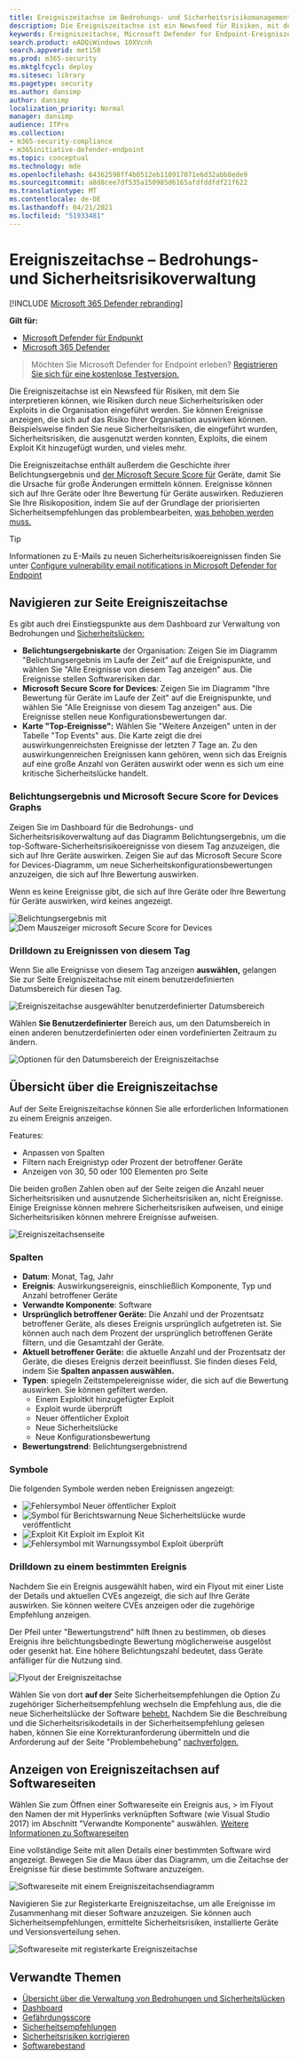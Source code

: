 ```yaml
---
title: Ereigniszeitachse im Bedrohungs- und Sicherheitsrisikomanagement
description: Die Ereigniszeitachse ist ein Newsfeed für Risiken, mit dem Sie interpretieren können, wie Risiken in die Organisation eingeführt werden und welche Gegenmaßnahmen zur Reduzierung des Risikos eingetreten sind.
keywords: Ereigniszeitachse, Microsoft Defender for Endpoint-Ereigniszeitachse, Microsoft Defender for Endpoint tvm-Ereigniszeitachse, Bedrohungs- und Sicherheitsrisikoverwaltung, Microsoft Defender for Endpoint
search.product: eADQiWindows 10XVcnh
search.appverid: met150
ms.prod: m365-security
ms.mktglfcycl: deploy
ms.sitesec: library
ms.pagetype: security
ms.author: dansimp
author: dansimp
localization_priority: Normal
manager: dansimp
audience: ITPro
ms.collection:
- m365-security-compliance
- m365initiative-defender-endpoint
ms.topic: conceptual
ms.technology: mde
ms.openlocfilehash: 64362598ff4b0512eb110917071e6d32abb8ede9
ms.sourcegitcommit: a8d8cee7df535a150985d6165afdfddfdf21f622
ms.translationtype: MT
ms.contentlocale: de-DE
ms.lasthandoff: 04/21/2021
ms.locfileid: "51933481"
---
```

# <a name="event-timeline---threat-and-vulnerability-management"></a>Ereigniszeitachse – Bedrohungs- und Sicherheitsrisikoverwaltung

[!INCLUDE [Microsoft 365 Defender rebranding](../../includes/microsoft-defender.md)]


**Gilt für:**
- [Microsoft Defender für Endpunkt](https://go.microsoft.com/fwlink/?linkid=2154037)
- [Microsoft 365 Defender](https://go.microsoft.com/fwlink/?linkid=2118804)

>Möchten Sie Microsoft Defender for Endpoint erleben? [Registrieren Sie sich für eine kostenlose Testversion.](https://www.microsoft.com/microsoft-365/windows/microsoft-defender-atp?ocid=docs-wdatp-portaloverview-abovefoldlink)

Die Ereigniszeitachse ist ein Newsfeed für Risiken, mit dem Sie interpretieren können, wie Risiken durch neue Sicherheitsrisiken oder Exploits in die Organisation eingeführt werden. Sie können Ereignisse anzeigen, die sich auf das Risiko Ihrer Organisation auswirken können. Beispielsweise finden Sie neue Sicherheitsrisiken, die eingeführt wurden, Sicherheitsrisiken, die ausgenutzt werden konnten, Exploits, die einem Exploit Kit hinzugefügt wurden, und vieles mehr.

Die Ereigniszeitachse enthält [](tvm-exposure-score.md) außerdem die Geschichte ihrer Belichtungsergebnis und [der Microsoft Secure Score für](tvm-microsoft-secure-score-devices.md) Geräte, damit Sie die Ursache für große Änderungen ermitteln können. Ereignisse können sich auf Ihre Geräte oder Ihre Bewertung für Geräte auswirken. Reduzieren Sie Ihre Risikoposition, indem Sie auf der Grundlage der priorisierten Sicherheitsempfehlungen das problembearbeiten, [was behoben werden muss.](tvm-security-recommendation.md)

>[!TIP]
>Informationen zu E-Mails zu neuen Sicherheitsrisikoereignissen finden Sie unter [Configure vulnerability email notifications in Microsoft Defender for Endpoint](configure-vulnerability-email-notifications.md)

## <a name="navigate-to-the-event-timeline-page"></a>Navigieren zur Seite Ereigniszeitachse

Es gibt auch drei Einstiegspunkte aus dem Dashboard zur Verwaltung von Bedrohungen und [Sicherheitslücken:](tvm-dashboard-insights.md)

- **Belichtungsergebniskarte** der Organisation: Zeigen Sie im Diagramm "Belichtungsergebnis im Laufe der Zeit" auf die Ereignispunkte, und wählen Sie "Alle Ereignisse von diesem Tag anzeigen" aus. Die Ereignisse stellen Softwarerisiken dar.
- **Microsoft Secure Score for Devices**: Zeigen Sie im Diagramm "Ihre Bewertung für Geräte im Laufe der Zeit" auf die Ereignispunkte, und wählen Sie "Alle Ereignisse von diesem Tag anzeigen" aus. Die Ereignisse stellen neue Konfigurationsbewertungen dar.
- **Karte "Top-Ereignisse":** Wählen Sie "Weitere Anzeigen" unten in der Tabelle "Top Events" aus. Die Karte zeigt die drei auswirkungenreichsten Ereignisse der letzten 7 Tage an. Zu den auswirkungenreichen Ereignissen kann gehören, wenn sich das Ereignis auf eine große Anzahl von Geräten auswirkt oder wenn es sich um eine kritische Sicherheitslücke handelt.

### <a name="exposure-score-and-microsoft-secure-score-for-devices-graphs"></a>Belichtungsergebnis und Microsoft Secure Score for Devices Graphs

Zeigen Sie im Dashboard für die Bedrohungs- und Sicherheitsrisikoverwaltung auf das Diagramm Belichtungsergebnis, um die top-Software-Sicherheitsrisikoereignisse von diesem Tag anzuzeigen, die sich auf Ihre Geräte auswirken. Zeigen Sie auf das Microsoft Secure Score for Devices-Diagramm, um neue Sicherheitskonfigurationsbewertungen anzuzeigen, die sich auf Ihre Bewertung auswirken.

Wenn es keine Ereignisse gibt, die sich auf Ihre Geräte oder Ihre Bewertung für Geräte auswirken, wird keines angezeigt.

![Belichtungsergebnis mit ](images/tvm-event-timeline-exposure-score350.png) 
 ![ Dem Mauszeiger microsoft Secure Score for Devices](images/tvm-event-timeline-device-hover360.png)

### <a name="drill-down-to-events-from-that-day"></a>Drilldown zu Ereignissen von diesem Tag

Wenn Sie alle Ereignisse von diesem Tag anzeigen **auswählen,** gelangen Sie zur Seite Ereigniszeitachse mit einem benutzerdefinierten Datumsbereich für diesen Tag.

![Ereigniszeitachse ausgewählter benutzerdefinierter Datumsbereich](images/tvm-event-timeline-drilldown.png)

Wählen **Sie Benutzerdefinierter** Bereich aus, um den Datumsbereich in einen anderen benutzerdefinierten oder einen vordefinierten Zeitraum zu ändern.

![Optionen für den Datumsbereich der Ereigniszeitachse](images/tvm-event-timeline-dates.png)

## <a name="event-timeline-overview"></a>Übersicht über die Ereigniszeitachse

Auf der Seite Ereigniszeitachse können Sie alle erforderlichen Informationen zu einem Ereignis anzeigen. 

Features:

- Anpassen von Spalten
- Filtern nach Ereignistyp oder Prozent der betroffener Geräte
- Anzeigen von 30, 50 oder 100 Elementen pro Seite

Die beiden großen Zahlen oben auf der Seite zeigen die Anzahl neuer Sicherheitsrisiken und ausnutzende Sicherheitsrisiken an, nicht Ereignisse. Einige Ereignisse können mehrere Sicherheitsrisiken aufweisen, und einige Sicherheitsrisiken können mehrere Ereignisse aufweisen.

![Ereigniszeitachsenseite](images/tvm-event-timeline-overview-mixed-type.png)

### <a name="columns"></a>Spalten

- **Datum**: Monat, Tag, Jahr
- **Ereignis**: Auswirkungsereignis, einschließlich Komponente, Typ und Anzahl betroffener Geräte
- **Verwandte Komponente**: Software
- **Ursprünglich betroffener Geräte:** Die Anzahl und der Prozentsatz betroffener Geräte, als dieses Ereignis ursprünglich aufgetreten ist. Sie können auch nach dem Prozent der ursprünglich betroffenen Geräte filtern, und die Gesamtzahl der Geräte.
- **Aktuell betroffener Geräte:** die aktuelle Anzahl und der Prozentsatz der Geräte, die dieses Ereignis derzeit beeinflusst. Sie finden dieses Feld, indem Sie **Spalten anpassen auswählen.**
- **Typen**: spiegeln Zeitstempelereignisse wider, die sich auf die Bewertung auswirken. Sie können gefiltert werden.
    - Einem Exploitkit hinzugefügter Exploit
    - Exploit wurde überprüft
    - Neuer öffentlicher Exploit
    - Neue Sicherheitslücke
    - Neue Konfigurationsbewertung
- **Bewertungstrend**: Belichtungsergebnistrend

### <a name="icons"></a>Symbole

Die folgenden Symbole werden neben Ereignissen angezeigt:

- ![Fehlersymbol](images/tvm-black-bug-icon.png) Neuer öffentlicher Exploit
- ![Symbol für Berichtswarnung](images/report-warning-icon.png) Neue Sicherheitslücke wurde veröffentlicht
- ![Exploit Kit](images/bug-lightning-icon2.png) Exploit im Exploit Kit
- ![Fehlersymbol mit Warnungssymbol](images/bug-caution-icon2.png) Exploit überprüft

### <a name="drill-down-to-a-specific-event"></a>Drilldown zu einem bestimmten Ereignis

Nachdem Sie ein Ereignis ausgewählt haben, wird ein Flyout mit einer Liste der Details und aktuellen CVEs angezeigt, die sich auf Ihre Geräte auswirken. Sie können weitere CVEs anzeigen oder die zugehörige Empfehlung anzeigen.

Der Pfeil unter "Bewertungstrend" hilft Ihnen zu bestimmen, ob dieses Ereignis ihre belichtungsbedingte Bewertung möglicherweise ausgelöst oder gesenkt hat. Eine höhere Belichtungszahl bedeutet, dass Geräte anfälliger für die Nutzung sind.

![Flyout der Ereigniszeitachse](images/tvm-event-timeline-flyout500.png)

Wählen Sie von dort **auf der** Seite Sicherheitsempfehlungen die Option Zu zugehöriger Sicherheitsempfehlung wechseln die Empfehlung aus, die die neue Sicherheitslücke der Software [behebt.](tvm-security-recommendation.md) Nachdem Sie die Beschreibung und die Sicherheitsrisikodetails in der Sicherheitsempfehlung gelesen haben, können Sie eine Korrekturanforderung übermitteln und die Anforderung auf der Seite "Problembehebung" [nachverfolgen.](tvm-remediation.md)  

## <a name="view-event-timelines-in-software-pages"></a>Anzeigen von Ereigniszeitachsen auf Softwareseiten

Wählen Sie zum Öffnen einer Softwareseite ein Ereignis aus, > im Flyout den Namen der mit Hyperlinks verknüpften Software (wie Visual Studio 2017) im Abschnitt "Verwandte Komponente" auswählen. [Weitere Informationen zu Softwareseiten](tvm-software-inventory.md#software-pages)

Eine vollständige Seite mit allen Details einer bestimmten Software wird angezeigt. Bewegen Sie die Maus über das Diagramm, um die Zeitachse der Ereignisse für diese bestimmte Software anzuzeigen.

![Softwareseite mit einem Ereigniszeitachsendiagramm](images/tvm-event-timeline-software2.png)

Navigieren Sie zur Registerkarte Ereigniszeitachse, um alle Ereignisse im Zusammenhang mit dieser Software anzuzeigen. Sie können auch Sicherheitsempfehlungen, ermittelte Sicherheitsrisiken, installierte Geräte und Versionsverteilung sehen.

![Softwareseite mit registerkarte Ereigniszeitachse](images/tvm-event-timeline-software-pages.png)

## <a name="related-topics"></a>Verwandte Themen

- [Übersicht über die Verwaltung von Bedrohungen und Sicherheitslücken](next-gen-threat-and-vuln-mgt.md)
- [Dashboard](tvm-dashboard-insights.md)
- [Gefährdungsscore](tvm-exposure-score.md)
- [Sicherheitsempfehlungen](tvm-security-recommendation.md)
- [Sicherheitsrisiken korrigieren](tvm-remediation.md)
- [Softwarebestand](tvm-software-inventory.md)

